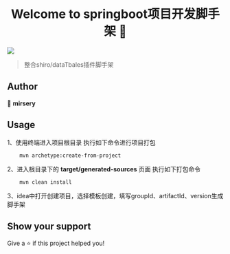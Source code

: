 <h1 align="center">Welcome to springboot项目开发脚手架 👋</h1>
<p>
  <img src="https://img.shields.io/badge/version-v1.1.0-blue.svg?cacheSeconds=2592000" />
</p>

> 整合shiro/dataTbales插件脚手架

## Author
👤 **mirsery**

## Usage
1、使用终端进入项目根目录
执行如下命令进行项目打包
```shell
    mvn archetype:create-from-project
```
2、进入根目录下的 **target/generated-sources** 页面
执行如下打包命令
```shell
    mvn clean install
```
3、idea中打开创建项目，选择模板创建，填写groupId、artifactId、version生成脚手架

## Show your support

Give a ⭐️ if this project helped you!